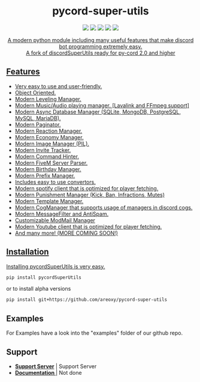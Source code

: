 <h1 align="center">pycord-super-utils</h1>

<p align="center">
  <a href="https://discord.gg/zhwcpTBBeC"><img src="https://img.shields.io/discord/863388828734586880?logo=discord&color=blue&style=flat-square" /></a>
  <a href="https://pepy.tech/project/pycordsuperutils"><img src="https://img.shields.io/pypi/dm/pycordSuperUtils?color=green&style=flat-square" /></a>
  <a href="https://pypi.org/project/pycordSuperUtils/"><img src="https://img.shields.io/pypi/v/pycordSuperUtils?style=flat-square" /></a>
  <a href=""><img src="https://img.shields.io/pypi/l/pycordSuperUtils?style=flat-square" /></a>
  <a href="https://github.com/psf/black"><img src="https://img.shields.io/badge/code%20style-black-000000.svg?style=flat-square">
    <br/>
</p>

<p align="center">
   A modern python module including many useful features that make discord bot programming extremely easy.
    <br/>
   A fork of discordSuperUtils ready for py-cord 2.0 and higher
</p>

Features
-------------


- Very easy to use and user-friendly.
- Object Oriented.
- Modern Leveling Manager.
- Modern Music/Audio playing manager. [Lavalink and FFmpeg support]
- Modern Async Database Manager (SQLite, MongoDB, PostgreSQL, MySQL, MariaDB).
- Modern Paginator.
- Modern Reaction Manager.
- Modern Economy Manager.
- Modern Image Manager (PIL).
- Modern Invite Tracker.
- Modern Command Hinter.
- Modern FiveM Server Parser.
- Modern Birthday Manager.
- Modern Prefix Manager.
- Includes easy to use convertors.
- Modern spotify client that is optimized for player fetching.
- Modern Punishment Manager (Kick, Ban, Infractions, Mutes)
- Modern Template Manager.
- Modern CogManager that supports usage of managers in discord cogs.
- Modern MessageFilter and AntiSpam.
- Customizable ModMail Manager
- Modern Youtube client that is optimized for player fetching.
- And many more!
(MORE COMING SOON!)

Installation
--------------

Installing pycordSuperUtils is very easy.

```sh
pip install pycordSuperUtils
```
or to install alpha versions
```sh
pip install git+https://github.com/areoxy/pycord-super-utils
```

Examples
--------------

For Examples have a look into the "examples" folder of our github repo.

Support
--------------

- **[Support Server](https://discord.gg/zhwcpTBBeC)** | Support Server
- **[Documentation ](https://discord-super-utils.gitbook.io/discord-super-utils/)** | Not done
